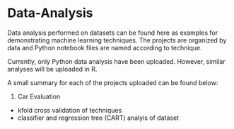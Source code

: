 # Data-Analysis

Data analysis performed on datasets can be found here as examples for demonstrating machine learning techniques. The projects are organized by data and Python notebook files are named according to technique.

Currently, only Python data analysis have been uploaded. However, similar analyses will be uploaded in R.

A small summary for each of the projects uploaded can be found below:
1) Car Evaluation
  - kfold cross validation of techniques
  - classifier and regression tree (CART) analyis of dataset
